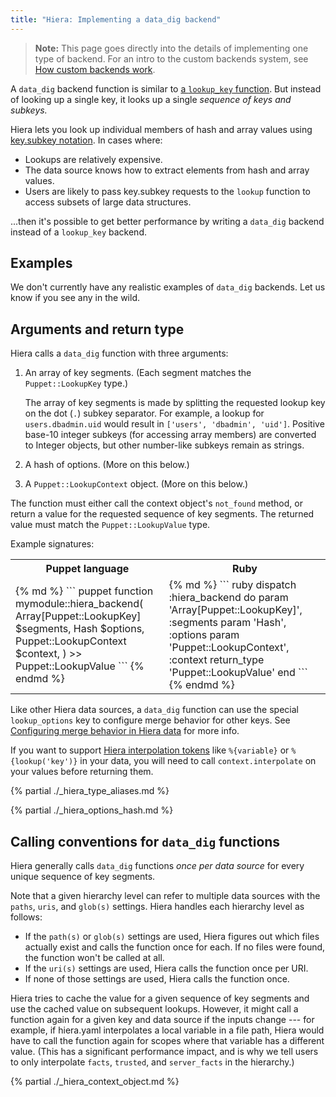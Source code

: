 ```yaml
---
title: "Hiera: Implementing a data_dig backend"
---
```


[lookup_key]: ./hiera_custom_lookup_key.html
[subkey]: ./hiera_subkey.html
[lookup_options]: ./hiera_merging.html#configuring-merge-behavior-in-hiera-data
[interpolate]: ./hiera_interpolation.html

> **Note:** This page goes directly into the details of implementing one type of backend. For an intro to the custom backends system, see [How custom backends work](./hiera_custom_backends.html).

A `data_dig` backend function is similar to [a `lookup_key` function][lookup_key]. But instead of looking up a single key, it looks up a single _sequence of keys and subkeys._

Hiera lets you look up individual members of hash and array values using [key.subkey notation][subkey]. In cases where:

* Lookups are relatively expensive.
* The data source knows how to extract elements from hash and array values.
* Users are likely to pass key.subkey requests to the `lookup` function to access subsets of large data structures.

...then it's possible to get better performance by writing a `data_dig` backend instead of a `lookup_key` backend.

## Examples

We don't currently have any realistic examples of `data_dig` backends. Let us know if you see any in the wild.

## Arguments and return type

Hiera calls a `data_dig` function with three arguments:

1. An array of key segments. (Each segment matches the `Puppet::LookupKey` type.)

    The array of key segments is made by splitting the requested lookup key on the dot (`.`) subkey separator. For example, a lookup for `users.dbadmin.uid` would result in `['users', 'dbadmin', 'uid']`. Positive base-10 integer subkeys (for accessing array members) are converted to Integer objects, but other number-like subkeys remain as strings.
2. A hash of options. (More on this below.)
3. A `Puppet::LookupContext` object. (More on this below.)

The function must either call the context object's `not_found` method, or return a value for the requested sequence of key segments. The returned value must match the `Puppet::LookupValue` type.

Example signatures:

<table>
<tr><th>Puppet language</th><th>Ruby</th></tr>

<tr>
<td>
{% md %}
``` puppet
function mymodule::hiera_backend(
  Array[Puppet::LookupKey] $segments,
  Hash                     $options,
  Puppet::LookupContext    $context,
) >> Puppet::LookupValue
```
{% endmd %}
</td>
<td>
{% md %}
``` ruby
dispatch :hiera_backend do
  param 'Array[Puppet::LookupKey]', :segments
  param 'Hash', :options
  param 'Puppet::LookupContext', :context
  return_type 'Puppet::LookupValue'
end
```
{% endmd %}
</td>
</tr>
</table>

Like other Hiera data sources, a `data_dig` function can use the special `lookup_options` key to configure merge behavior for other keys. See [Configuring merge behavior in Hiera data][lookup_options] for more info.

If you want to support [Hiera interpolation tokens][interpolate] like `%{variable}` or `%{lookup('key')}` in your data, you will need to call `context.interpolate` on your values before returning them.

{% partial ./_hiera_type_aliases.md %}

{% partial ./_hiera_options_hash.md %}

## Calling conventions for `data_dig` functions

Hiera generally calls `data_dig` functions _once per data source_ for every unique sequence of key segments.

Note that a given hierarchy level can refer to multiple data sources with the `paths`, `uris`, and `glob(s)` settings. Hiera handles each hierarchy level as follows:

* If the `path(s)` or `glob(s)` settings are used, Hiera figures out which files actually exist and calls the function once for each. If no files were found, the function won't be called at all.
* If the `uri(s)` settings are used, Hiera calls the function once per URI.
* If none of those settings are used, Hiera calls the function once.

Hiera tries to cache the value for a given sequence of key segments and use the cached value on subsequent lookups. However, it might call a function again for a given key and data source if the inputs change --- for example, if hiera.yaml interpolates a local variable in a file path, Hiera would have to call the function again for scopes where that variable has a different value. (This has a significant performance impact, and is why we tell users to only interpolate `facts`, `trusted`, and `server_facts` in the hierarchy.)

{% partial ./_hiera_context_object.md %}

